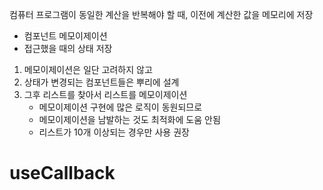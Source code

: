 컴퓨터 프로그램이 동일한 계산을 반복해야 할 때, 이전에 계산한 값을 메모리에 저장

- 컴포넌트 메모이제이션
- 접근했을 때의 상태 저장

1. 메모이제이션은 일단 고려하지 않고
2. 상태가 변경되는 컴포넌트들은 뿌리에 설계
3. 그후 리스트를 찾아서 리스트를 메모이제이션
   - 메모이제이션 구현에 많은 로직이 동원되므로
   - 메모이제이션을 남발하는 것도 최적화에 도움 안됨
   - 리스트가 10개 이상되는 경우만 사용 권장

# useCallback
